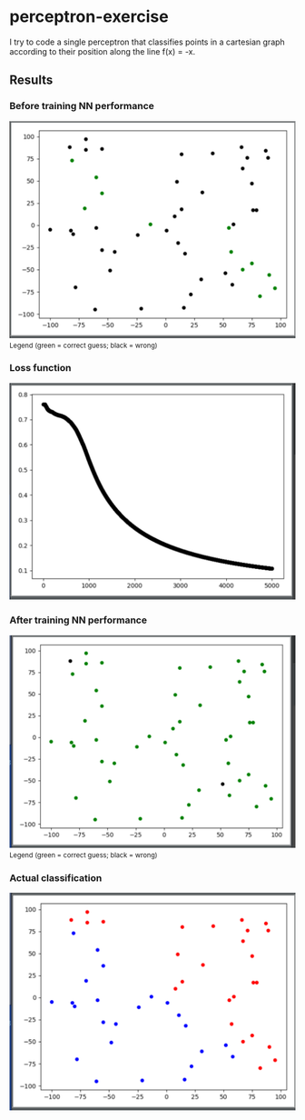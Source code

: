 # perceptron-exercise
I try to code a single perceptron that classifies points in a cartesian graph according to their position along the line f(x) = -x.



## Results
### Before training NN performance
![Alt text](graphs/00.PNG?raw=true "Title")
<small> Legend (green = correct guess; black = wrong) </small>

### Loss function
![Alt text](graphs/01.PNG?raw=true "Title")

### After training NN performance
![Alt text](graphs/02.PNG?raw=true "Title")
<small> Legend (green = correct guess; black = wrong) </small>

### Actual classification
![Alt text](graphs/03.PNG?raw=true "Title")
